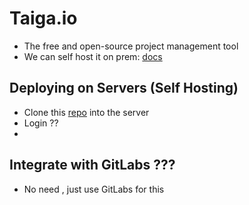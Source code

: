 # Taiga.io

- The free and open-source project management tool
- We can self host it on prem: [docs](https://community.taiga.io/t/taiga-30min-setup/170)

## Deploying on Servers (Self Hosting)
- Clone this [repo](https://github.com/taigaio/taiga-docker) into the server 
- Login ??
- 

## Integrate with GitLabs ???
- No need , just use GitLabs for this